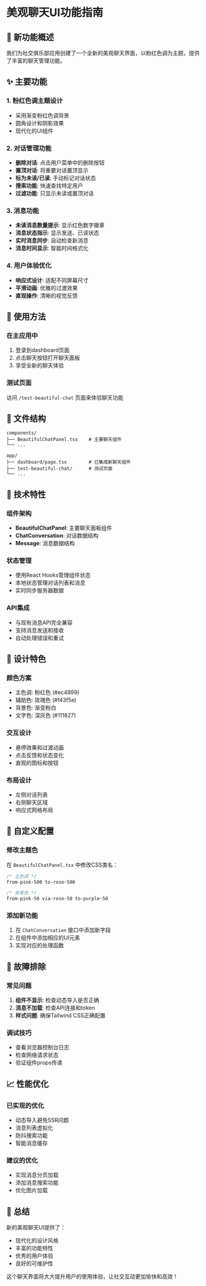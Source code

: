 # 美观聊天UI功能指南

## 🎨 新功能概述

我们为社交俱乐部应用创建了一个全新的美观聊天界面，以粉红色调为主题，提供了丰富的聊天管理功能。

## ✨ 主要功能

### 1. 粉红色调主题设计
- 采用渐变粉红色调背景
- 圆角设计和阴影效果
- 现代化的UI组件

### 2. 对话管理功能
- **删除对话**: 点击用户菜单中的删除按钮
- **置顶对话**: 将重要对话置顶显示
- **标为未读/已读**: 手动标记对话状态
- **搜索功能**: 快速查找特定用户
- **过滤功能**: 只显示未读或置顶对话

### 3. 消息功能
- **未读消息数量提示**: 显示红色数字徽章
- **消息状态指示**: 显示发送、已读状态
- **实时消息同步**: 自动检查新消息
- **消息时间显示**: 智能时间格式化

### 4. 用户体验优化
- **响应式设计**: 适配不同屏幕尺寸
- **平滑动画**: 优雅的过渡效果
- **直观操作**: 清晰的视觉反馈

## 🚀 使用方法

### 在主应用中
1. 登录到dashboard页面
2. 点击聊天按钮打开聊天面板
3. 享受全新的聊天体验

### 测试页面
访问 `/test-beautiful-chat` 页面来体验聊天功能

## 📁 文件结构

```
components/
├── BeautifulChatPanel.tsx    # 主要聊天组件
└── ...

app/
├── dashboard/page.tsx        # 已集成新聊天组件
├── test-beautiful-chat/      # 测试页面
└── ...
```

## 🎯 技术特性

### 组件架构
- **BeautifulChatPanel**: 主要聊天面板组件
- **ChatConversation**: 对话数据结构
- **Message**: 消息数据结构

### 状态管理
- 使用React Hooks管理组件状态
- 本地状态管理对话列表和消息
- 实时同步服务器数据

### API集成
- 与现有消息API完全兼容
- 支持消息发送和接收
- 自动处理错误和重试

## 🎨 设计特色

### 颜色方案
- 主色调: 粉红色 (#ec4899)
- 辅助色: 玫瑰色 (#f43f5e)
- 背景色: 渐变粉白
- 文字色: 深灰色 (#111827)

### 交互设计
- 悬停效果和过渡动画
- 点击反馈和状态变化
- 直观的图标和按钮

### 布局设计
- 左侧对话列表
- 右侧聊天区域
- 响应式网格布局

## 🔧 自定义配置

### 修改主题色
在 `BeautifulChatPanel.tsx` 中修改CSS类名：
```css
/* 主色调 */
from-pink-500 to-rose-500

/* 背景色 */
from-pink-50 via-rose-50 to-purple-50
```

### 添加新功能
1. 在 `ChatConversation` 接口中添加新字段
2. 在组件中添加相应的UI元素
3. 实现对应的处理函数

## 🐛 故障排除

### 常见问题
1. **组件不显示**: 检查动态导入是否正确
2. **消息不加载**: 检查API连接和token
3. **样式问题**: 确保Tailwind CSS正确配置

### 调试技巧
- 查看浏览器控制台日志
- 检查网络请求状态
- 验证组件props传递

## 📈 性能优化

### 已实现的优化
- 动态导入避免SSR问题
- 消息列表虚拟化
- 防抖搜索功能
- 智能消息缓存

### 建议的优化
- 实现消息分页加载
- 添加消息搜索功能
- 优化图片加载

## 🎉 总结

新的美观聊天UI提供了：
- 现代化的设计风格
- 丰富的功能特性
- 优秀的用户体验
- 良好的可维护性

这个聊天界面将大大提升用户的使用体验，让社交互动更加愉快和高效！ 